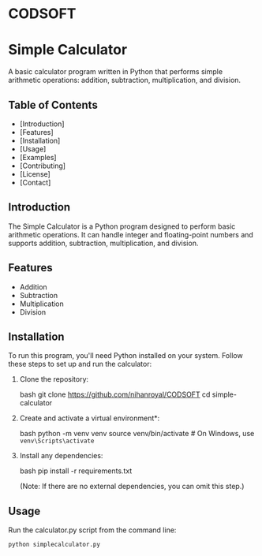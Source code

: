 # CODSOFT
# Simple Calculator

A basic calculator program written in Python that performs simple arithmetic operations: addition, subtraction, multiplication, and division.

## Table of Contents

- [Introduction]
- [Features]
- [Installation]
- [Usage]
- [Examples]
- [Contributing]
- [License]
- [Contact]

## Introduction

The Simple Calculator is a Python program designed to perform basic arithmetic operations. It can handle integer and floating-point numbers and supports addition, subtraction, multiplication, and division.

## Features

- Addition
- Subtraction
- Multiplication
- Division

## Installation

To run this program, you'll need Python installed on your system. Follow these steps to set up and run the calculator:

1. Clone the repository:

    bash
    git clone https://github.com/nihanroyal/CODSOFT
    cd simple-calculator
    

2. Create and activate a virtual environment*:

    bash
    python -m venv venv
    source venv/bin/activate  # On Windows, use `venv\Scripts\activate`
    

3. Install any dependencies:

    bash
    pip install -r requirements.txt
    

    (Note: If there are no external dependencies, you can omit this step.)

## Usage

Run the calculator.py script from the command line:

```bash
python simplecalculator.py
